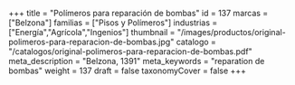 +++
title = "Polímeros para reparación de bombas"
id = 137
marcas = ["Belzona"]
familias = ["Pisos y Polímeros"]
industrias = ["Energía","Agrícola","Ingenios"]
thumbnail = "/images/productos/original-polimeros-para-reparacion-de-bombas.jpg"
catalogo = "/catalogos/original-polimeros-para-reparacion-de-bombas.pdf"
meta_description = "Belzona, 1391"
meta_keywords = "reparation de bombas"
weight = 137
draft = false
taxonomyCover = false
+++

